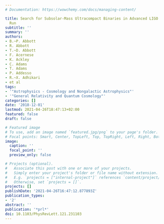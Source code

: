 ```yaml
---
# Documentation: https://wowchemy.com/docs/managing-content/

title: Search for Subsolar-Mass Ultracompact Binaries in Advanced LIGO's First Observing
  Run
subtitle: ''
summary: ''
authors:
- B.~P. Abbott
- R. Abbott
- T.~D. Abbott
- F. Acernese
- K. Ackley
- C. Adams
- T. Adams
- P. Addesso
- R.~X. Adhikari
- et al
tags:
- '"Astrophysics - Cosmology and Nongalactic Astrophysics"'
- '"General Relativity and Quantum Cosmology"'
categories: []
date: '2018-12-01'
lastmod: 2021-04-26T18:47:13+02:00
featured: false
draft: false

# Featured image
# To use, add an image named `featured.jpg/png` to your page's folder.
# Focal points: Smart, Center, TopLeft, Top, TopRight, Left, Right, BottomLeft, Bottom, BottomRight.
image:
  caption: ''
  focal_point: ''
  preview_only: false

# Projects (optional).
#   Associate this post with one or more of your projects.
#   Simply enter your project's folder or file name without extension.
#   E.g. `projects = ["internal-project"]` references `content/project/deep-learning/index.md`.
#   Otherwise, set `projects = []`.
projects: []
publishDate: '2021-04-26T16:47:12.877893Z'
publication_types:
- '2'
abstract: ''
publication: '*prl*'
doi: 10.1103/PhysRevLett.121.231103
---
```

